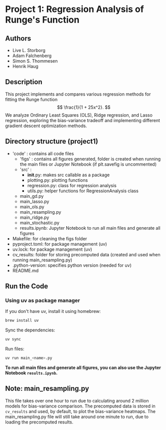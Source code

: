 # Project 1: Regression Analysis of Runge's Function

## Authors
- Live L. Storborg
- Adam Falchenberg
- Simon S. Thommesen
- Henrik Haug


## Description
This project implements and compares various regression methods for fitting the Runge function
$$
\frac{1}{1 + 25x^2}.
$$
We analyze Ordinary Least Squares (OLS), Ridge regression, and Lasso regression, exploring the bias-variance tradeoff and implementing different gradient descent optimization methods.

## Directory structure (project1)
- 'code' : contains all code files
  - 'figs' : contains all figures generated, folder is created when running the main files or Jupyter Notebook (if plt.savefig is uncommented)
  - 'src' : 
    - __init__.py: makes src callable as a package
    - plotting.py: plotting functions
    - regression.py: class for regression analysis
    - utils.py: helper functions for RegressionAnalysis class
  - main_gd.py
  - main_lasso.py
  - main_ols.py
  - main_resampling.py
  - main_ridge.py
  - main_stochastic.py
  - results.ipynb: Jupyter Notebook to run all main files and generate all figures
- Makefile: for cleaning the figs folder
- pyproject.toml: for package management (uv)
- uv.lock: for package management (uv)
- cv_results: folder for storing precomputed data (created and used when running main_resampling.py)
- .python-version: specifies python version (needed for uv)
- README.md



## Run the Code 
### Using uv as package manager
If you don't have uv, install it using homebrew:
```bash
brew install uv
```

Sync the dependencies:
```bash
uv sync
```

Run files:
```bash
uv run main_<name>.py
```

**To run all main files and generate all figures, you can also use the Jupyter Notebook `results.ipynb`.**

## Note: main_resampling.py
This file takes over one hour to run due to calculating around 2 million models for bias-variance comparison. The precomputed data is stored in `cv_results` and used, by default, to plot the bias-variance heatmaps. The main_resampling.py file will still take around one minute to run, due to loading the precomputed results.
